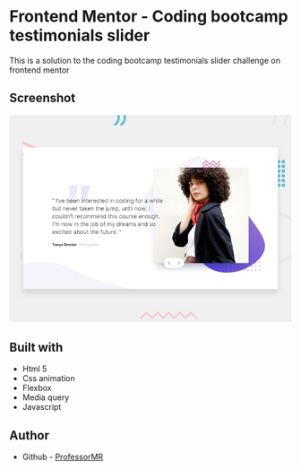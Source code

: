 # Frontend Mentor - Coding bootcamp testimonials slider

This is a solution to the coding bootcamp testimonials slider challenge on frontend mentor

## Screenshot

![Design preview for the Coding bootcamp testimonials slider coding challenge](./design/desktop-preview.jpg)

## Built with

- Html 5
- Css animation
- Flexbox
- Media query
- Javascript

## Author

- Github - [ProfessorMR](https://github.com/ProfessorMR/)
